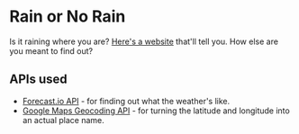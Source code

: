 # Rain or No Rain

Is it raining where you are? [Here's a website](https://chickenroyal.co.uk/rain) that'll tell you. How else are you meant to find out?

## APIs used

* [Forecast.io API](https://developer.forecast.io) - for finding out what the weather's like.
* [Google Maps Geocoding API](https://developers.google.com/maps/documentation/geocoding/start) - for turning the latitude and longitude into an actual place name.
